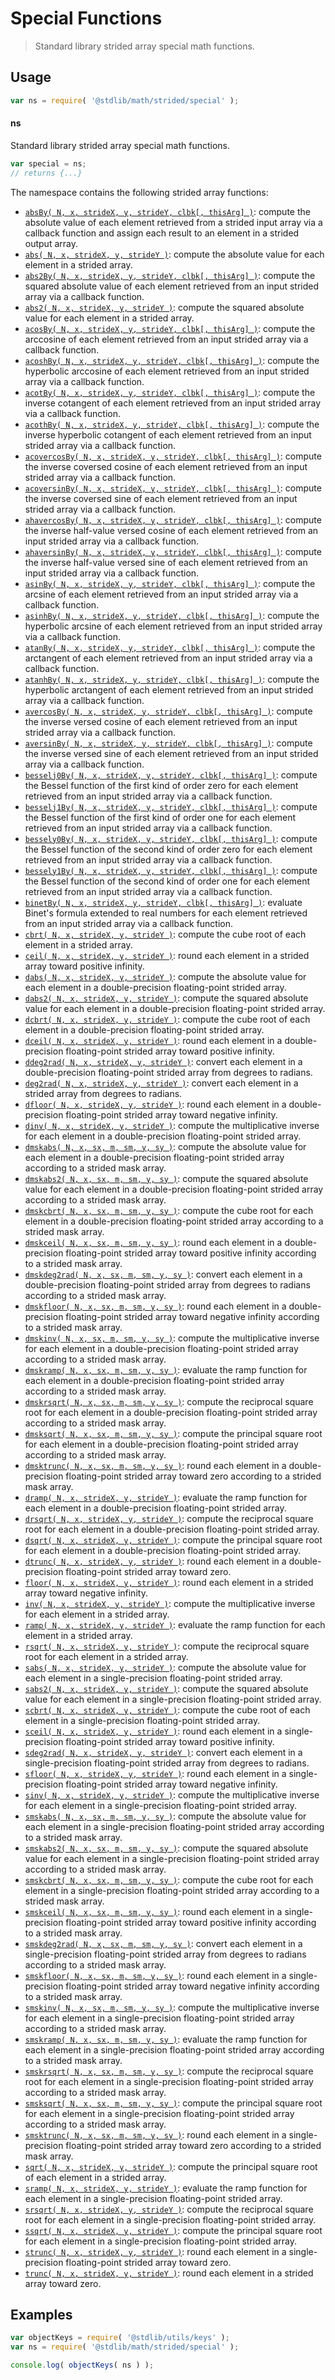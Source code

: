 <!--

@license Apache-2.0

Copyright (c) 2020 The Stdlib Authors.

Licensed under the Apache License, Version 2.0 (the "License");
you may not use this file except in compliance with the License.
You may obtain a copy of the License at

   http://www.apache.org/licenses/LICENSE-2.0

Unless required by applicable law or agreed to in writing, software
distributed under the License is distributed on an "AS IS" BASIS,
WITHOUT WARRANTIES OR CONDITIONS OF ANY KIND, either express or implied.
See the License for the specific language governing permissions and
limitations under the License.

-->

# Special Functions

> Standard library strided array special math functions.

<section class="usage">

## Usage

```javascript
var ns = require( '@stdlib/math/strided/special' );
```

#### ns

Standard library strided array special math functions.

```javascript
var special = ns;
// returns {...}
```

The namespace contains the following strided array functions:

<!-- <toc pattern="*"> -->

<div class="namespace-toc">

-   <span class="signature">[`absBy( N, x, strideX, y, strideY, clbk[, thisArg] )`][@stdlib/math/strided/special/abs-by]</span><span class="delimiter">: </span><span class="description">compute the absolute value of each element retrieved from a strided input array via a callback function and assign each result to an element in a strided output array.</span>
-   <span class="signature">[`abs( N, x, strideX, y, strideY )`][@stdlib/math/strided/special/abs]</span><span class="delimiter">: </span><span class="description">compute the absolute value for each element in a strided array.</span>
-   <span class="signature">[`abs2By( N, x, strideX, y, strideY, clbk[, thisArg] )`][@stdlib/math/strided/special/abs2-by]</span><span class="delimiter">: </span><span class="description">compute the squared absolute value of each element retrieved from an input strided array via a callback function.</span>
-   <span class="signature">[`abs2( N, x, strideX, y, strideY )`][@stdlib/math/strided/special/abs2]</span><span class="delimiter">: </span><span class="description">compute the squared absolute value for each element in a strided array.</span>
-   <span class="signature">[`acosBy( N, x, strideX, y, strideY, clbk[, thisArg] )`][@stdlib/math/strided/special/acos-by]</span><span class="delimiter">: </span><span class="description">compute the arccosine of each element retrieved from an input strided array via a callback function.</span>
-   <span class="signature">[`acoshBy( N, x, strideX, y, strideY, clbk[, thisArg] )`][@stdlib/math/strided/special/acosh-by]</span><span class="delimiter">: </span><span class="description">compute the hyperbolic arccosine of each element retrieved from an input strided array via a callback function.</span>
-   <span class="signature">[`acotBy( N, x, strideX, y, strideY, clbk[, thisArg] )`][@stdlib/math/strided/special/acot-by]</span><span class="delimiter">: </span><span class="description">compute the inverse cotangent of each element retrieved from an input strided array via a callback function.</span>
-   <span class="signature">[`acothBy( N, x, strideX, y, strideY, clbk[, thisArg] )`][@stdlib/math/strided/special/acoth-by]</span><span class="delimiter">: </span><span class="description">compute the inverse hyperbolic cotangent of each element retrieved from an input strided array via a callback function.</span>
-   <span class="signature">[`acovercosBy( N, x, strideX, y, strideY, clbk[, thisArg] )`][@stdlib/math/strided/special/acovercos-by]</span><span class="delimiter">: </span><span class="description">compute the inverse coversed cosine of each element retrieved from an input strided array via a callback function.</span>
-   <span class="signature">[`acoversinBy( N, x, strideX, y, strideY, clbk[, thisArg] )`][@stdlib/math/strided/special/acoversin-by]</span><span class="delimiter">: </span><span class="description">compute the inverse coversed sine of each element retrieved from an input strided array via a callback function.</span>
-   <span class="signature">[`ahavercosBy( N, x, strideX, y, strideY, clbk[, thisArg] )`][@stdlib/math/strided/special/ahavercos-by]</span><span class="delimiter">: </span><span class="description">compute the inverse half-value versed cosine of each element retrieved from an input strided array via a callback function.</span>
-   <span class="signature">[`ahaversinBy( N, x, strideX, y, strideY, clbk[, thisArg] )`][@stdlib/math/strided/special/ahaversin-by]</span><span class="delimiter">: </span><span class="description">compute the inverse half-value versed sine of each element retrieved from an input strided array via a callback function.</span>
-   <span class="signature">[`asinBy( N, x, strideX, y, strideY, clbk[, thisArg] )`][@stdlib/math/strided/special/asin-by]</span><span class="delimiter">: </span><span class="description">compute the arcsine of each element retrieved from an input strided array via a callback function.</span>
-   <span class="signature">[`asinhBy( N, x, strideX, y, strideY, clbk[, thisArg] )`][@stdlib/math/strided/special/asinh-by]</span><span class="delimiter">: </span><span class="description">compute the hyperbolic arcsine of each element retrieved from an input strided array via a callback function.</span>
-   <span class="signature">[`atanBy( N, x, strideX, y, strideY, clbk[, thisArg] )`][@stdlib/math/strided/special/atan-by]</span><span class="delimiter">: </span><span class="description">compute the arctangent of each element retrieved from an input strided array via a callback function.</span>
-   <span class="signature">[`atanhBy( N, x, strideX, y, strideY, clbk[, thisArg] )`][@stdlib/math/strided/special/atanh-by]</span><span class="delimiter">: </span><span class="description">compute the hyperbolic arctangent of each element retrieved from an input strided array via a callback function.</span>
-   <span class="signature">[`avercosBy( N, x, strideX, y, strideY, clbk[, thisArg] )`][@stdlib/math/strided/special/avercos-by]</span><span class="delimiter">: </span><span class="description">compute the inverse versed cosine of each element retrieved from an input strided array via a callback function.</span>
-   <span class="signature">[`aversinBy( N, x, strideX, y, strideY, clbk[, thisArg] )`][@stdlib/math/strided/special/aversin-by]</span><span class="delimiter">: </span><span class="description">compute the inverse versed sine of each element retrieved from an input strided array via a callback function.</span>
-   <span class="signature">[`besselj0By( N, x, strideX, y, strideY, clbk[, thisArg] )`][@stdlib/math/strided/special/besselj0-by]</span><span class="delimiter">: </span><span class="description">compute the Bessel function of the first kind of order zero for each element retrieved from an input strided array via a callback function.</span>
-   <span class="signature">[`besselj1By( N, x, strideX, y, strideY, clbk[, thisArg] )`][@stdlib/math/strided/special/besselj1-by]</span><span class="delimiter">: </span><span class="description">compute the Bessel function of the first kind of order one for each element retrieved from an input strided array via a callback function.</span>
-   <span class="signature">[`bessely0By( N, x, strideX, y, strideY, clbk[, thisArg] )`][@stdlib/math/strided/special/bessely0-by]</span><span class="delimiter">: </span><span class="description">compute the Bessel function of the second kind of order zero for each element retrieved from an input strided array via a callback function.</span>
-   <span class="signature">[`bessely1By( N, x, strideX, y, strideY, clbk[, thisArg] )`][@stdlib/math/strided/special/bessely1-by]</span><span class="delimiter">: </span><span class="description">compute the Bessel function of the second kind of order one for each element retrieved from an input strided array via a callback function.</span>
-   <span class="signature">[`binetBy( N, x, strideX, y, strideY, clbk[, thisArg] )`][@stdlib/math/strided/special/binet-by]</span><span class="delimiter">: </span><span class="description">evaluate Binet's formula extended to real numbers for each element retrieved from an input strided array via a callback function.</span>
-   <span class="signature">[`cbrt( N, x, strideX, y, strideY )`][@stdlib/math/strided/special/cbrt]</span><span class="delimiter">: </span><span class="description">compute the cube root of each element in a strided array.</span>
-   <span class="signature">[`ceil( N, x, strideX, y, strideY )`][@stdlib/math/strided/special/ceil]</span><span class="delimiter">: </span><span class="description">round each element in a strided array toward positive infinity.</span>
-   <span class="signature">[`dabs( N, x, strideX, y, strideY )`][@stdlib/math/strided/special/dabs]</span><span class="delimiter">: </span><span class="description">compute the absolute value for each element in a double-precision floating-point strided array.</span>
-   <span class="signature">[`dabs2( N, x, strideX, y, strideY )`][@stdlib/math/strided/special/dabs2]</span><span class="delimiter">: </span><span class="description">compute the squared absolute value for each element in a double-precision floating-point strided array.</span>
-   <span class="signature">[`dcbrt( N, x, strideX, y, strideY )`][@stdlib/math/strided/special/dcbrt]</span><span class="delimiter">: </span><span class="description">compute the cube root of each element in a double-precision floating-point strided array.</span>
-   <span class="signature">[`dceil( N, x, strideX, y, strideY )`][@stdlib/math/strided/special/dceil]</span><span class="delimiter">: </span><span class="description">round each element in a double-precision floating-point strided array toward positive infinity.</span>
-   <span class="signature">[`ddeg2rad( N, x, strideX, y, strideY )`][@stdlib/math/strided/special/ddeg2rad]</span><span class="delimiter">: </span><span class="description">convert each element in a double-precision floating-point strided array from degrees to radians.</span>
-   <span class="signature">[`deg2rad( N, x, strideX, y, strideY )`][@stdlib/math/strided/special/deg2rad]</span><span class="delimiter">: </span><span class="description">convert each element in a strided array from degrees to radians.</span>
-   <span class="signature">[`dfloor( N, x, strideX, y, strideY )`][@stdlib/math/strided/special/dfloor]</span><span class="delimiter">: </span><span class="description">round each element in a double-precision floating-point strided array toward negative infinity.</span>
-   <span class="signature">[`dinv( N, x, strideX, y, strideY )`][@stdlib/math/strided/special/dinv]</span><span class="delimiter">: </span><span class="description">compute the multiplicative inverse for each element in a double-precision floating-point strided array.</span>
-   <span class="signature">[`dmskabs( N, x, sx, m, sm, y, sy )`][@stdlib/math/strided/special/dmskabs]</span><span class="delimiter">: </span><span class="description">compute the absolute value for each element in a double-precision floating-point strided array according to a strided mask array.</span>
-   <span class="signature">[`dmskabs2( N, x, sx, m, sm, y, sy )`][@stdlib/math/strided/special/dmskabs2]</span><span class="delimiter">: </span><span class="description">compute the squared absolute value for each element in a double-precision floating-point strided array according to a strided mask array.</span>
-   <span class="signature">[`dmskcbrt( N, x, sx, m, sm, y, sy )`][@stdlib/math/strided/special/dmskcbrt]</span><span class="delimiter">: </span><span class="description">compute the cube root for each element in a double-precision floating-point strided array according to a strided mask array.</span>
-   <span class="signature">[`dmskceil( N, x, sx, m, sm, y, sy )`][@stdlib/math/strided/special/dmskceil]</span><span class="delimiter">: </span><span class="description">round each element in a double-precision floating-point strided array toward positive infinity according to a strided mask array.</span>
-   <span class="signature">[`dmskdeg2rad( N, x, sx, m, sm, y, sy )`][@stdlib/math/strided/special/dmskdeg2rad]</span><span class="delimiter">: </span><span class="description">convert each element in a double-precision floating-point strided array from degrees to radians according to a strided mask array.</span>
-   <span class="signature">[`dmskfloor( N, x, sx, m, sm, y, sy )`][@stdlib/math/strided/special/dmskfloor]</span><span class="delimiter">: </span><span class="description">round each element in a double-precision floating-point strided array toward negative infinity according to a strided mask array.</span>
-   <span class="signature">[`dmskinv( N, x, sx, m, sm, y, sy )`][@stdlib/math/strided/special/dmskinv]</span><span class="delimiter">: </span><span class="description">compute the multiplicative inverse for each element in a double-precision floating-point strided array according to a strided mask array.</span>
-   <span class="signature">[`dmskramp( N, x, sx, m, sm, y, sy )`][@stdlib/math/strided/special/dmskramp]</span><span class="delimiter">: </span><span class="description">evaluate the ramp function for each element in a double-precision floating-point strided array according to a strided mask array.</span>
-   <span class="signature">[`dmskrsqrt( N, x, sx, m, sm, y, sy )`][@stdlib/math/strided/special/dmskrsqrt]</span><span class="delimiter">: </span><span class="description">compute the reciprocal square root for each element in a double-precision floating-point strided array according to a strided mask array.</span>
-   <span class="signature">[`dmsksqrt( N, x, sx, m, sm, y, sy )`][@stdlib/math/strided/special/dmsksqrt]</span><span class="delimiter">: </span><span class="description">compute the principal square root for each element in a double-precision floating-point strided array according to a strided mask array.</span>
-   <span class="signature">[`dmsktrunc( N, x, sx, m, sm, y, sy )`][@stdlib/math/strided/special/dmsktrunc]</span><span class="delimiter">: </span><span class="description">round each element in a double-precision floating-point strided array toward zero according to a strided mask array.</span>
-   <span class="signature">[`dramp( N, x, strideX, y, strideY )`][@stdlib/math/strided/special/dramp]</span><span class="delimiter">: </span><span class="description">evaluate the ramp function for each element in a double-precision floating-point strided array.</span>
-   <span class="signature">[`drsqrt( N, x, strideX, y, strideY )`][@stdlib/math/strided/special/drsqrt]</span><span class="delimiter">: </span><span class="description">compute the reciprocal square root for each element in a double-precision floating-point strided array.</span>
-   <span class="signature">[`dsqrt( N, x, strideX, y, strideY )`][@stdlib/math/strided/special/dsqrt]</span><span class="delimiter">: </span><span class="description">compute the principal square root for each element in a double-precision floating-point strided array.</span>
-   <span class="signature">[`dtrunc( N, x, strideX, y, strideY )`][@stdlib/math/strided/special/dtrunc]</span><span class="delimiter">: </span><span class="description">round each element in a double-precision floating-point strided array toward zero.</span>
-   <span class="signature">[`floor( N, x, strideX, y, strideY )`][@stdlib/math/strided/special/floor]</span><span class="delimiter">: </span><span class="description">round each element in a strided array toward negative infinity.</span>
-   <span class="signature">[`inv( N, x, strideX, y, strideY )`][@stdlib/math/strided/special/inv]</span><span class="delimiter">: </span><span class="description">compute the multiplicative inverse for each element in a strided array.</span>
-   <span class="signature">[`ramp( N, x, strideX, y, strideY )`][@stdlib/math/strided/special/ramp]</span><span class="delimiter">: </span><span class="description">evaluate the ramp function for each element in a strided array.</span>
-   <span class="signature">[`rsqrt( N, x, strideX, y, strideY )`][@stdlib/math/strided/special/rsqrt]</span><span class="delimiter">: </span><span class="description">compute the reciprocal square root for each element in a strided array.</span>
-   <span class="signature">[`sabs( N, x, strideX, y, strideY )`][@stdlib/math/strided/special/sabs]</span><span class="delimiter">: </span><span class="description">compute the absolute value for each element in a single-precision floating-point strided array.</span>
-   <span class="signature">[`sabs2( N, x, strideX, y, strideY )`][@stdlib/math/strided/special/sabs2]</span><span class="delimiter">: </span><span class="description">compute the squared absolute value for each element in a single-precision floating-point strided array.</span>
-   <span class="signature">[`scbrt( N, x, strideX, y, strideY )`][@stdlib/math/strided/special/scbrt]</span><span class="delimiter">: </span><span class="description">compute the cube root of each element in a single-precision floating-point strided array.</span>
-   <span class="signature">[`sceil( N, x, strideX, y, strideY )`][@stdlib/math/strided/special/sceil]</span><span class="delimiter">: </span><span class="description">round each element in a single-precision floating-point strided array toward positive infinity.</span>
-   <span class="signature">[`sdeg2rad( N, x, strideX, y, strideY )`][@stdlib/math/strided/special/sdeg2rad]</span><span class="delimiter">: </span><span class="description">convert each element in a single-precision floating-point strided array from degrees to radians.</span>
-   <span class="signature">[`sfloor( N, x, strideX, y, strideY )`][@stdlib/math/strided/special/sfloor]</span><span class="delimiter">: </span><span class="description">round each element in a single-precision floating-point strided array toward negative infinity.</span>
-   <span class="signature">[`sinv( N, x, strideX, y, strideY )`][@stdlib/math/strided/special/sinv]</span><span class="delimiter">: </span><span class="description">compute the multiplicative inverse for each element in a single-precision floating-point strided array.</span>
-   <span class="signature">[`smskabs( N, x, sx, m, sm, y, sy )`][@stdlib/math/strided/special/smskabs]</span><span class="delimiter">: </span><span class="description">compute the absolute value for each element in a single-precision floating-point strided array according to a strided mask array.</span>
-   <span class="signature">[`smskabs2( N, x, sx, m, sm, y, sy )`][@stdlib/math/strided/special/smskabs2]</span><span class="delimiter">: </span><span class="description">compute the squared absolute value for each element in a single-precision floating-point strided array according to a strided mask array.</span>
-   <span class="signature">[`smskcbrt( N, x, sx, m, sm, y, sy )`][@stdlib/math/strided/special/smskcbrt]</span><span class="delimiter">: </span><span class="description">compute the cube root for each element in a single-precision floating-point strided array according to a strided mask array.</span>
-   <span class="signature">[`smskceil( N, x, sx, m, sm, y, sy )`][@stdlib/math/strided/special/smskceil]</span><span class="delimiter">: </span><span class="description">round each element in a single-precision floating-point strided array toward positive infinity according to a strided mask array.</span>
-   <span class="signature">[`smskdeg2rad( N, x, sx, m, sm, y, sy )`][@stdlib/math/strided/special/smskdeg2rad]</span><span class="delimiter">: </span><span class="description">convert each element in a single-precision floating-point strided array from degrees to radians according to a strided mask array.</span>
-   <span class="signature">[`smskfloor( N, x, sx, m, sm, y, sy )`][@stdlib/math/strided/special/smskfloor]</span><span class="delimiter">: </span><span class="description">round each element in a single-precision floating-point strided array toward negative infinity according to a strided mask array.</span>
-   <span class="signature">[`smskinv( N, x, sx, m, sm, y, sy )`][@stdlib/math/strided/special/smskinv]</span><span class="delimiter">: </span><span class="description">compute the multiplicative inverse for each element in a single-precision floating-point strided array according to a strided mask array.</span>
-   <span class="signature">[`smskramp( N, x, sx, m, sm, y, sy )`][@stdlib/math/strided/special/smskramp]</span><span class="delimiter">: </span><span class="description">evaluate the ramp function for each element in a single-precision floating-point strided array according to a strided mask array.</span>
-   <span class="signature">[`smskrsqrt( N, x, sx, m, sm, y, sy )`][@stdlib/math/strided/special/smskrsqrt]</span><span class="delimiter">: </span><span class="description">compute the reciprocal square root for each element in a single-precision floating-point strided array according to a strided mask array.</span>
-   <span class="signature">[`smsksqrt( N, x, sx, m, sm, y, sy )`][@stdlib/math/strided/special/smsksqrt]</span><span class="delimiter">: </span><span class="description">compute the principal square root for each element in a single-precision floating-point strided array according to a strided mask array.</span>
-   <span class="signature">[`smsktrunc( N, x, sx, m, sm, y, sy )`][@stdlib/math/strided/special/smsktrunc]</span><span class="delimiter">: </span><span class="description">round each element in a single-precision floating-point strided array toward zero according to a strided mask array.</span>
-   <span class="signature">[`sqrt( N, x, strideX, y, strideY )`][@stdlib/math/strided/special/sqrt]</span><span class="delimiter">: </span><span class="description">compute the principal square root of each element in a strided array.</span>
-   <span class="signature">[`sramp( N, x, strideX, y, strideY )`][@stdlib/math/strided/special/sramp]</span><span class="delimiter">: </span><span class="description">evaluate the ramp function for each element in a single-precision floating-point strided array.</span>
-   <span class="signature">[`srsqrt( N, x, strideX, y, strideY )`][@stdlib/math/strided/special/srsqrt]</span><span class="delimiter">: </span><span class="description">compute the reciprocal square root for each element in a single-precision floating-point strided array.</span>
-   <span class="signature">[`ssqrt( N, x, strideX, y, strideY )`][@stdlib/math/strided/special/ssqrt]</span><span class="delimiter">: </span><span class="description">compute the principal square root for each element in a single-precision floating-point strided array.</span>
-   <span class="signature">[`strunc( N, x, strideX, y, strideY )`][@stdlib/math/strided/special/strunc]</span><span class="delimiter">: </span><span class="description">round each element in a single-precision floating-point strided array toward zero.</span>
-   <span class="signature">[`trunc( N, x, strideX, y, strideY )`][@stdlib/math/strided/special/trunc]</span><span class="delimiter">: </span><span class="description">round each element in a strided array toward zero.</span>

</div>

<!-- </toc> -->

</section>

<!-- /.usage -->

<section class="examples">

## Examples

<!-- TODO: better examples -->

<!-- eslint no-undef: "error" -->

```javascript
var objectKeys = require( '@stdlib/utils/keys' );
var ns = require( '@stdlib/math/strided/special' );

console.log( objectKeys( ns ) );
```

</section>

<!-- /.examples -->

<section class="links">

<!-- <toc-links> -->

[@stdlib/math/strided/special/abs-by]: https://www.npmjs.com/package/@stdlib/math/tree/main/strided/special/abs-by

[@stdlib/math/strided/special/abs]: https://www.npmjs.com/package/@stdlib/math/tree/main/strided/special/abs

[@stdlib/math/strided/special/abs2-by]: https://www.npmjs.com/package/@stdlib/math/tree/main/strided/special/abs2-by

[@stdlib/math/strided/special/abs2]: https://www.npmjs.com/package/@stdlib/math/tree/main/strided/special/abs2

[@stdlib/math/strided/special/acos-by]: https://www.npmjs.com/package/@stdlib/math/tree/main/strided/special/acos-by

[@stdlib/math/strided/special/acosh-by]: https://www.npmjs.com/package/@stdlib/math/tree/main/strided/special/acosh-by

[@stdlib/math/strided/special/acot-by]: https://www.npmjs.com/package/@stdlib/math/tree/main/strided/special/acot-by

[@stdlib/math/strided/special/acoth-by]: https://www.npmjs.com/package/@stdlib/math/tree/main/strided/special/acoth-by

[@stdlib/math/strided/special/acovercos-by]: https://www.npmjs.com/package/@stdlib/math/tree/main/strided/special/acovercos-by

[@stdlib/math/strided/special/acoversin-by]: https://www.npmjs.com/package/@stdlib/math/tree/main/strided/special/acoversin-by

[@stdlib/math/strided/special/ahavercos-by]: https://www.npmjs.com/package/@stdlib/math/tree/main/strided/special/ahavercos-by

[@stdlib/math/strided/special/ahaversin-by]: https://www.npmjs.com/package/@stdlib/math/tree/main/strided/special/ahaversin-by

[@stdlib/math/strided/special/asin-by]: https://www.npmjs.com/package/@stdlib/math/tree/main/strided/special/asin-by

[@stdlib/math/strided/special/asinh-by]: https://www.npmjs.com/package/@stdlib/math/tree/main/strided/special/asinh-by

[@stdlib/math/strided/special/atan-by]: https://www.npmjs.com/package/@stdlib/math/tree/main/strided/special/atan-by

[@stdlib/math/strided/special/atanh-by]: https://www.npmjs.com/package/@stdlib/math/tree/main/strided/special/atanh-by

[@stdlib/math/strided/special/avercos-by]: https://www.npmjs.com/package/@stdlib/math/tree/main/strided/special/avercos-by

[@stdlib/math/strided/special/aversin-by]: https://www.npmjs.com/package/@stdlib/math/tree/main/strided/special/aversin-by

[@stdlib/math/strided/special/besselj0-by]: https://www.npmjs.com/package/@stdlib/math/tree/main/strided/special/besselj0-by

[@stdlib/math/strided/special/besselj1-by]: https://www.npmjs.com/package/@stdlib/math/tree/main/strided/special/besselj1-by

[@stdlib/math/strided/special/bessely0-by]: https://www.npmjs.com/package/@stdlib/math/tree/main/strided/special/bessely0-by

[@stdlib/math/strided/special/bessely1-by]: https://www.npmjs.com/package/@stdlib/math/tree/main/strided/special/bessely1-by

[@stdlib/math/strided/special/binet-by]: https://www.npmjs.com/package/@stdlib/math/tree/main/strided/special/binet-by

[@stdlib/math/strided/special/cbrt]: https://www.npmjs.com/package/@stdlib/math/tree/main/strided/special/cbrt

[@stdlib/math/strided/special/ceil]: https://www.npmjs.com/package/@stdlib/math/tree/main/strided/special/ceil

[@stdlib/math/strided/special/dabs]: https://www.npmjs.com/package/@stdlib/math/tree/main/strided/special/dabs

[@stdlib/math/strided/special/dabs2]: https://www.npmjs.com/package/@stdlib/math/tree/main/strided/special/dabs2

[@stdlib/math/strided/special/dcbrt]: https://www.npmjs.com/package/@stdlib/math/tree/main/strided/special/dcbrt

[@stdlib/math/strided/special/dceil]: https://www.npmjs.com/package/@stdlib/math/tree/main/strided/special/dceil

[@stdlib/math/strided/special/ddeg2rad]: https://www.npmjs.com/package/@stdlib/math/tree/main/strided/special/ddeg2rad

[@stdlib/math/strided/special/deg2rad]: https://www.npmjs.com/package/@stdlib/math/tree/main/strided/special/deg2rad

[@stdlib/math/strided/special/dfloor]: https://www.npmjs.com/package/@stdlib/math/tree/main/strided/special/dfloor

[@stdlib/math/strided/special/dinv]: https://www.npmjs.com/package/@stdlib/math/tree/main/strided/special/dinv

[@stdlib/math/strided/special/dmskabs]: https://www.npmjs.com/package/@stdlib/math/tree/main/strided/special/dmskabs

[@stdlib/math/strided/special/dmskabs2]: https://www.npmjs.com/package/@stdlib/math/tree/main/strided/special/dmskabs2

[@stdlib/math/strided/special/dmskcbrt]: https://www.npmjs.com/package/@stdlib/math/tree/main/strided/special/dmskcbrt

[@stdlib/math/strided/special/dmskceil]: https://www.npmjs.com/package/@stdlib/math/tree/main/strided/special/dmskceil

[@stdlib/math/strided/special/dmskdeg2rad]: https://www.npmjs.com/package/@stdlib/math/tree/main/strided/special/dmskdeg2rad

[@stdlib/math/strided/special/dmskfloor]: https://www.npmjs.com/package/@stdlib/math/tree/main/strided/special/dmskfloor

[@stdlib/math/strided/special/dmskinv]: https://www.npmjs.com/package/@stdlib/math/tree/main/strided/special/dmskinv

[@stdlib/math/strided/special/dmskramp]: https://www.npmjs.com/package/@stdlib/math/tree/main/strided/special/dmskramp

[@stdlib/math/strided/special/dmskrsqrt]: https://www.npmjs.com/package/@stdlib/math/tree/main/strided/special/dmskrsqrt

[@stdlib/math/strided/special/dmsksqrt]: https://www.npmjs.com/package/@stdlib/math/tree/main/strided/special/dmsksqrt

[@stdlib/math/strided/special/dmsktrunc]: https://www.npmjs.com/package/@stdlib/math/tree/main/strided/special/dmsktrunc

[@stdlib/math/strided/special/dramp]: https://www.npmjs.com/package/@stdlib/math/tree/main/strided/special/dramp

[@stdlib/math/strided/special/drsqrt]: https://www.npmjs.com/package/@stdlib/math/tree/main/strided/special/drsqrt

[@stdlib/math/strided/special/dsqrt]: https://www.npmjs.com/package/@stdlib/math/tree/main/strided/special/dsqrt

[@stdlib/math/strided/special/dtrunc]: https://www.npmjs.com/package/@stdlib/math/tree/main/strided/special/dtrunc

[@stdlib/math/strided/special/floor]: https://www.npmjs.com/package/@stdlib/math/tree/main/strided/special/floor

[@stdlib/math/strided/special/inv]: https://www.npmjs.com/package/@stdlib/math/tree/main/strided/special/inv

[@stdlib/math/strided/special/ramp]: https://www.npmjs.com/package/@stdlib/math/tree/main/strided/special/ramp

[@stdlib/math/strided/special/rsqrt]: https://www.npmjs.com/package/@stdlib/math/tree/main/strided/special/rsqrt

[@stdlib/math/strided/special/sabs]: https://www.npmjs.com/package/@stdlib/math/tree/main/strided/special/sabs

[@stdlib/math/strided/special/sabs2]: https://www.npmjs.com/package/@stdlib/math/tree/main/strided/special/sabs2

[@stdlib/math/strided/special/scbrt]: https://www.npmjs.com/package/@stdlib/math/tree/main/strided/special/scbrt

[@stdlib/math/strided/special/sceil]: https://www.npmjs.com/package/@stdlib/math/tree/main/strided/special/sceil

[@stdlib/math/strided/special/sdeg2rad]: https://www.npmjs.com/package/@stdlib/math/tree/main/strided/special/sdeg2rad

[@stdlib/math/strided/special/sfloor]: https://www.npmjs.com/package/@stdlib/math/tree/main/strided/special/sfloor

[@stdlib/math/strided/special/sinv]: https://www.npmjs.com/package/@stdlib/math/tree/main/strided/special/sinv

[@stdlib/math/strided/special/smskabs]: https://www.npmjs.com/package/@stdlib/math/tree/main/strided/special/smskabs

[@stdlib/math/strided/special/smskabs2]: https://www.npmjs.com/package/@stdlib/math/tree/main/strided/special/smskabs2

[@stdlib/math/strided/special/smskcbrt]: https://www.npmjs.com/package/@stdlib/math/tree/main/strided/special/smskcbrt

[@stdlib/math/strided/special/smskceil]: https://www.npmjs.com/package/@stdlib/math/tree/main/strided/special/smskceil

[@stdlib/math/strided/special/smskdeg2rad]: https://www.npmjs.com/package/@stdlib/math/tree/main/strided/special/smskdeg2rad

[@stdlib/math/strided/special/smskfloor]: https://www.npmjs.com/package/@stdlib/math/tree/main/strided/special/smskfloor

[@stdlib/math/strided/special/smskinv]: https://www.npmjs.com/package/@stdlib/math/tree/main/strided/special/smskinv

[@stdlib/math/strided/special/smskramp]: https://www.npmjs.com/package/@stdlib/math/tree/main/strided/special/smskramp

[@stdlib/math/strided/special/smskrsqrt]: https://www.npmjs.com/package/@stdlib/math/tree/main/strided/special/smskrsqrt

[@stdlib/math/strided/special/smsksqrt]: https://www.npmjs.com/package/@stdlib/math/tree/main/strided/special/smsksqrt

[@stdlib/math/strided/special/smsktrunc]: https://www.npmjs.com/package/@stdlib/math/tree/main/strided/special/smsktrunc

[@stdlib/math/strided/special/sqrt]: https://www.npmjs.com/package/@stdlib/math/tree/main/strided/special/sqrt

[@stdlib/math/strided/special/sramp]: https://www.npmjs.com/package/@stdlib/math/tree/main/strided/special/sramp

[@stdlib/math/strided/special/srsqrt]: https://www.npmjs.com/package/@stdlib/math/tree/main/strided/special/srsqrt

[@stdlib/math/strided/special/ssqrt]: https://www.npmjs.com/package/@stdlib/math/tree/main/strided/special/ssqrt

[@stdlib/math/strided/special/strunc]: https://www.npmjs.com/package/@stdlib/math/tree/main/strided/special/strunc

[@stdlib/math/strided/special/trunc]: https://www.npmjs.com/package/@stdlib/math/tree/main/strided/special/trunc

<!-- </toc-links> -->

</section>

<!-- /.links -->
